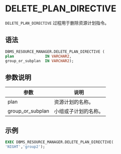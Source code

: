 DELETE_PLAN_DIRECTIVE 
==========================================

`DELETE_PLAN_DIRECTIVE` 过程用于删除资源计划指令。

语法 
-----------------------

```sql
DBMS_RESOURCE_MANAGER.DELETE_PLAN_DIRECTIVE (
plan              IN VARCHAR2, 
group_or_subplan  IN VARCHAR2);
```



参数说明 
-------------------------



|        参数        |     说明     |
|------------------|------------|
| plan             | 资源计划的名称。   |
| group_or_subplan | 小组或子计划的名称。 |



示例 
-----------------------

```sql
EXEC DBMS_RESOURCE_MANAGER.DELETE_PLAN_DIRECTIVE(
'NIGHT','group2');
```


